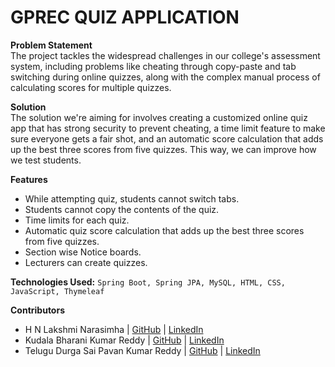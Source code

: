 # GPREC QUIZ APPLICATION

**Problem Statement**<br>
The project tackles the widespread challenges in our college's assessment system, including problems like cheating through copy-paste and tab switching during online quizzes, along with the complex manual process of calculating scores for multiple quizzes. 

**Solution**<br>
The solution we're aiming for involves creating a customized online quiz app that has strong security to prevent cheating, a time limit feature to make sure everyone gets a fair shot, and an automatic score calculation that adds up the best three scores from five quizzes. This way, we can improve how we test students.

**Features**
- While attempting quiz, students cannot switch tabs.
- Students cannot copy the contents of the quiz.
- Time limits for each quiz.
- Automatic quiz score calculation that adds up the best three scores from five quizzes.
- Section wise Notice boards.
- Lecturers can create quizzes.

**Technologies Used:** `Spring Boot, Spring JPA, MySQL, HTML, CSS, JavaScript, Thymeleaf`

**Contributors**
- H N Lakshmi Narasimha | [GitHub](https://github.com/hnln9063) | [LinkedIn](https://www.linkedin.com/in/lakshmi-narasimha-hn/)
- Kudala Bharani Kumar Reddy | [GitHub](https://github.com/kudala-bharani) | [LinkedIn]()
- Telugu Durga Sai Pavan Kumar Reddy | [GitHub]() | [LinkedIn]()
